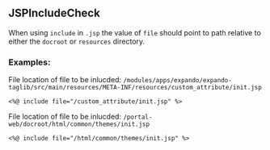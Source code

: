 ## JSPIncludeCheck

When using `include` in `.jsp` the value of `file` should point to path relative
to either the `docroot` or `resources` directory.

### Examples:

File location of file to be inlucded:
`/modules/apps/expando/expando-taglib/src/main/resources/META-INF/resources/custom_attribute/init.jsp`

```
<%@ include file="/custom_attribute/init.jsp" %>
```

File location of file to be inlucded:
`/portal-web/docroot/html/common/themes/init.jsp`

```
<%@ include file="/html/common/themes/init.jsp" %>
```